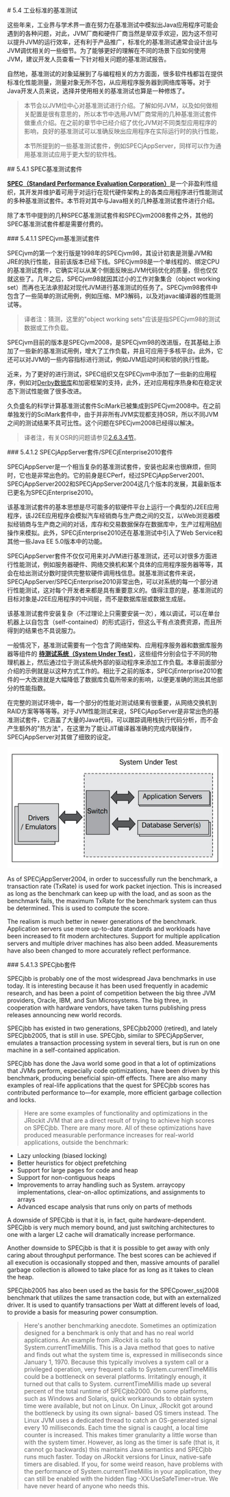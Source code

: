 <a name="5.4" />
# 5.4 工业标准的基准测试

这些年来，工业界与学术界一直在努力在基准测试中模拟出Java应用程序可能会遇到的各种问题，对此，JVM厂商和硬件厂商当然是举双手欢迎，因为这不但可以提升JVM的运行效率，还有利于产品推广，标准化的基准测试通常会设计出与JVM调优相关的一些细节。为了能够更好的理解在不同的场景下应如何使用JVM，建议开发人员查看一下针对相关问题的基准测试报告。

自然地，基准测试的对象延展到了与编程相关的方方面面，很多软件栈都旨在提供标准化性能测量，测量对象无所不包，从应用程序服务器到网络库等等。对于Java开发人员来说，选择并使用相关的基准测试也算是一种修炼了。

>本节会以JVM位中心对基准测试进行介绍。了解如何JVM，以及如何做相关配置是很有意思的，所以本节中选用JVM厂商常用的几种基准测试套件做重点介绍。在之前的章节中已经介绍了优化JVM对不同类型应用程序的影响，良好的基准测试可以准确反映出应用程序在实际运行时的执行性能，
>
>本节所提到的一些基准测试套件，例如SPECjAppServer，同样可以作为通用基准测试应用于更大型的软件栈。

<a name="5.4.1" />
## 5.4.1 SPEC基准测试套件

[**SPEC（Standard Performance Evaluation Corporation）**][1]是一个非盈利性组织，其开发并维护着可用于对运行在现代硬件架构上的各类应用程序进行性能测试的多种基准测试套件。本节将对其中与Java相关的几种基准测试套件进行介绍。

除了本节中提到的几种SPEC基准测试套件和SPECjvm2008套件之外，其他的SPEC基准测试套件都是需要付费的。

<a name="5.4.1.1" />
### 5.4.1.1 SPECjvm基准测试套件

SPECjvm的第一个发行版是1998年的SPECjvm98，其设计初衷是测量JVM和JRE的执行性能，目前该版本已经下线。SPECjvm98是一个单线程的、绑定CPU的基准测试套件，它确实可以从某个侧面反映出JVM代码优化的质量，但也仅仅就这些了。几年之后，SPECjvm98就因其过小的工作对象集合（object working set）而再也无法承担起对现代JVM进行基准测试的任务了。SPECjvm98套件中包含了一些简单的测试用例，例如压缩、MP3解码，以及对javac编译器的性能测试等。

>译者注：猜测，这里的"object working sets"应该是指SPECjvm98的测试数据或工作负载。

SPECjvm目前的版本是SPECjvm2008，是SPECjvm98的改进版，在其基础上添加了一些新的基准测试用例，增大了工作负载，并且可应用于多核平台。此外，它还可以对JVM的一些内容指标进行测试，例如JVM启动时间和锁的执行性能。

近来，为了更好的进行测试，SPEC组织又在SPECjvm中添加了一些新的应用程序，例如对[Derby数据库][3]和加密框架的支持，此外，还对应用程序热身和在稳定状态下测试性能做了很多改进。

久负盛名的科学计算基准测试套件SciMark已被集成到SPECjvm2008中。在之前单独发行的SciMark套件中，由于并非所有JVM实现都支持OSR，所以不同JVM之间的测试结果不具可比性。这个问题在SPECjvm2008已经得以解决。

>译者注，有关OSR的问题请参见[2.6.3.4节][4]。

<a name="5.4.1.2" />
### 5.4.1.2 SPECjAppServer套件/SPECjEnterprise2010套件

SPECjAppServer是一个相当复杂的基准测试套件，安装也起来也很麻烦，但同时，它也是非常出色的。它的前身是ECPerf，经过SPECjAppServer2001、SPECjAppServer2002和SPECjAppServer2004这几个版本的发展，其最新版本已更名为SPECjEnterprise2010。

该基准测试套件的基本思想是尽可能多的软硬件平台上运行一个典型的J2EE应用程序，该J2EE应用程序会模拟汽车经销商与生产商之间的交互，以Web浏览器模拟经销商与生产商之间的对话，库存和交易数据保存在数据库中，生产过程用[RMI][5]操作来模拟。此外，SPECjEnterprise2010还在基准测试中引入了Web Service和其他一些Java EE 5.0版本中的功能。

SPECjAppServer套件不仅仅可用来对JVM进行基准测试，还可以对很多方面进行性能测试，例如服务器硬件、网络交换机和某个具体的应用程序服务器等等，其会在给出测试分数时提供完整软硬件调用栈信息。就基准测试套件来说，SPECjAppServer/SPECjEnterprise2010非常出色，可以对系统的每一个部分进行性能测试，这对每个开发者来都是具有重要意义的。值得注意的是，基准测试的目标对象是J2EE应用程序的中间层，而不是数据库层或数据生成层。

该基准测试套件安装复杂（不过理论上只需要安装一次），难以调试，可以在单台机器上以自包含（self-contained）的形式运行，但这么干有点浪费资源，而且所得到的结果也不具说服力。

一般情况下，基准测试需要有一个包含了网络架构、应用程序服务器和数据库服务器等组件的 [**待测试系统（System Under Test）**][6]，这些组件分别会位于不同的物理机器上，然后通过位于测试系统外部的驱动程序来添加工作负载。本章前面部分介绍的示例就是以这种方式工作的。相比于之前的版本，SPECjEnterprise2010套件的一大改进就是大幅降低了数据库负载所带来的影响，以便更准确的测出其他部分的性能指数。

在完整的测试环境中，每一个部分的性能对测试结果有很重要，从网络交换机到RAID方案等等等等。对于JVM性能测试来说，SPECjAppServer是非常出色的基准测试套件，它涵盖了大量的Java代码，可以跟踪调用栈执行代码分析，而不会产生额外的"热方法"，在这里为了能让JIT编译器准确的完成内联操作，SPECjAppServer对其做了细致的设定。

![Figure 4-10][1]

As of SPECjAppServer2004, in order to successfully run the benchmark, a transaction
rate (TxRate) is used for work packet injection. This is increased as long as the
benchmark can keep up with the load, and as soon as the benchmark fails, the
maximum TxRate for the benchmark system can thus be determined. This is used
to compute the score.

The realism is much better in newer generations of the benchmark. Application
servers use more up-to-date standards and workloads have been increased to fit
modern architectures. Support for multiple application servers and multiple driver
machines has also been added. Measurements have also been changed to more
accurately reflect performance.

<a name="5.4.1.3" />
### 5.4.1.3 SPECjbb套件

SPECjbb is probably one of the most widespread Java benchmarks in use today.
It is interesting because it has been used frequently in academic research, and has
been a point of competition between the big three JVM providers, Oracle, IBM,
and Sun Microsystems. The big three, in cooperation with hardware vendors,
have taken turns publishing press releases announcing new world records.

SPECjbb has existed in two generations, SPECjbb2000 (retired), and lately
SPECjbb2005, that is still in use. SPECjbb, similar to SPECjAppServer, emulates
a transaction processing system in several tiers, but is run on one machine in a
self-contained application.

SPECjbb has done the Java world some good in that a lot of optimizations that
JVMs perform, especially code optimizations, have been driven by this benchmark,
producing beneficial spin-off effects. There are also many examples of real-life
applications that the quest for SPECjbb scores has contributed performance
to—for example, more efficient garbage collection and locks.

>Here are some examples of functionality and optimizations
in the JRockit JVM that are a direct result of trying to achieve
high scores on SPECjbb. There are many more. All of these
optimizations have produced measurable performance
increases for real-world applications, outside the benchmark:
* Lazy unlocking (biased locking)
* Better heuristics for object prefetching
* Support for large pages for code and heap
* Support for non-contiguous heaps
* Improvements to array handling such as System.
arraycopy implementations, clear-on-alloc
optimizations, and assignments to arrays
* Advanced escape analysis that runs only on parts
of methods

A downside of SPECjbb is that it is, in fact, quite hardware-dependent. SPECjbb is very
much memory bound, and just switching architectures to one with a larger L2 cache
will dramatically increase performance.

Another downside to SPECjbb is that it is possible to get away with only caring
about throughput performance. The best scores can be achieved if all execution is
occasionally stopped and then, massive amounts of parallel garbage collection is
allowed to take place for as long as it takes to clean the heap.

SPECjbb2005 has also been used as the basis for the SPECpower_ssj2008 benchmark
that utilizes the same transaction code, but with an externalized driver. It is used
to quantify transactions per Watt at different levels of load, to provide a basis for
measuring power consumption.

>Here's another benchmarking anecdote. Sometimes an optimization
designed for a benchmark is only that and has no real world applications.
An example from JRockit is calls to System.currentTimeMillis.
This is a Java method that goes to native and finds out what the system
time is, expressed in milliseconds since January 1, 1970. Because this
typically involves a system call or a privileged operation, very frequent
calls to System.currentTimeMillis could be a bottleneck on several
platforms.
>Irritatingly enough, it turned out that calls to System.
currentTimeMillis made up several percent of the total runtime of
SPECjbb2000. On some platforms, such as Windows and Solaris, quick
workarounds to obtain system time were available, but not on Linux.
On Linux, JRockit got around the bottleneck by using its own signal-
based OS timers instead. The Linux JVM uses a dedicated thread to catch
an OS-generated signal every 10 milliseconds. Each time the signal is
caught, a local time counter is increased. This makes timer granularity a
little worse than with the system timer. However, as long as the timer is
safe (that is, it cannot go backwards) this maintains Java semantics and
SPECjbb runs much faster.
>Today on JRockit versions for Linux, native-safe timers are disabled.
If you, for some weird reason, have problems with the performance of
System.currentTimeMillis in your application, they can still be
enabled with the hidden flag -XX:UseSafeTimer=true. We have
never heard of anyone who needs this.






[1]:    /images/4-10.jpg
[2]:    http://www.spec.org
[3]:    http://db.apache.org/derby/
[4]:    ../chap2/2.6.md#2.6.3.4
[5]:    http://www.oracle.com/technetwork/java/javase/tech/index-jsp-136424.html
[6]:    http://en.wikipedia.org/wiki/System_under_test